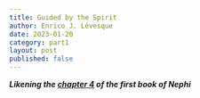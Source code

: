 ```yaml
---
title: Guided by the Spirit
author: Enrico J. Lévesque
date: 2023-01-20
category: part1
layout: post
published: false
---
```


***Likening the [chapter 4](https://www.churchofjesuschrist.org/study/scriptures/bofm/1-ne/4?lang=eng) of the first book of Nephi***


